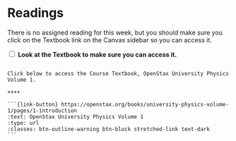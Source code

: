 # Readings

There is no assigned reading for this week, but you should make sure you click on the Textbook link on the Canvas sidebar so you can access it.

<label><input type="checkbox" id="week01_reading1" class="box"> **Look at the Textbook to make sure you can access it.** </input></label> 

````{panels}

Click below to access the Course Textbook, OpenStax University Physics Volume 1.

++++ 

```{link-button} https://openstax.org/books/university-physics-volume-1/pages/1-introduction
:text: OpenStax University Physics Volume 1
:type: url
:classes: btn-outline-warning btn-block stretched-link text-dark
```
````